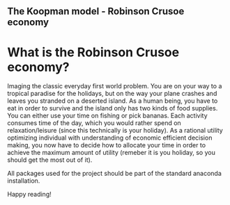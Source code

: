 ## The Koopman model - Robinson Crusoe economy
# What is the Robinson Crusoe economy?

Imaging the classic everyday first world problem. You are on your way to a tropical paradise for the holidays, but on the way your plane crashes and leaves you stranded on a deserted island. As a human being, you have to eat in order to survive and the island only has two kinds of food supplies. You can either use your time on fishing or pick bananas. Each activity consumes time of the day, which you would rather spend on relaxation/leisure (since this technically is your holiday). As a rational utility optimizing individual with understanding of economic efficient decision making, you now have to decide how to allocate your time in order to achieve the maximum amount of utility (remeber it is you holiday, so you should get the most out of it).

All packages used for the project should be part of the standard anaconda installation.

Happy reading!
